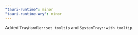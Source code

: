 ```yaml
---
"tauri-runtime": minor
"tauri-runtime-wry": minor
---
```


Added `TrayHandle::set_tooltip` and `SystemTray::with_tooltip`.
